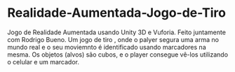 # Realidade-Aumentada-Jogo-de-Tiro

Jogo de Realidade Aumentada usando Unity 3D e Vuforia. Feito juntamente com Rodrigo Bueno. Um jogo de tiro , onde o palyer segura uma arma no mundo real e o seu moviemnto 
é identificado usando marcadores na mesma. Os objetos (alvos) são cubos, e o player consegue vê-los utilizando o celular e um marcador.
